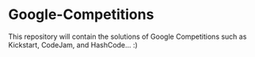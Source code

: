 # Google-Competitions
This repository will contain the solutions of Google Competitions such as Kickstart, CodeJam, and HashCode... :) 
